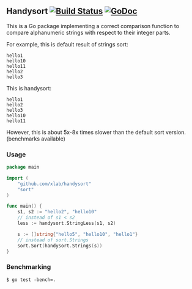 ## Handysort [![Build Status](https://drone.io/github.com/xlab/handysort/status.png)](https://drone.io/github.com/xlab/handysort/latest) [![GoDoc](https://godoc.org/github.com/xlab/handysort?status.svg)](https://godoc.org/github.com/xlab/handysort)

This is a Go package implementing a correct comparison function
to compare alphanumeric strings with respect to their integer parts.

For example, this is default result of strings sort:

	hello1
	hello10
	hello11
	hello2
	hello3

This is handysort:

	hello1
	hello2
	hello3
	hello10
	hello11

However, this is about 5x-8x times slower than the default sort version.
(benchmarks available)

### Usage

```Go
package main

import (
	"github.com/xlab/handysort"
	"sort"
)

func main() {
	s1, s2 := "hello2", "hello10"
	// instead of s1 < s2
	less := handysort.StringLess(s1, s2)

	s := []string{"hello5", "hello10", "hello1"}
	// instead of sort.Strings
	sort.Sort(handysort.Strings(s))
}
```

### Benchmarking

```
$ go test -bench=.
```
